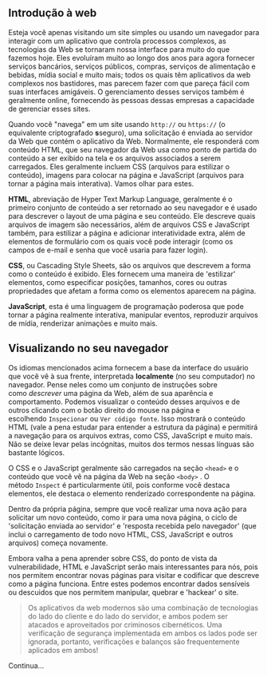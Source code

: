 ## **Introdução à web**

Esteja você apenas visitando um site simples ou usando um navegador para interagir com um aplicativo que controla processos complexos, as tecnologias da Web se tornaram nossa interface para muito do que fazemos hoje. Eles evoluíram muito ao longo dos anos para agora fornecer serviços bancários, serviços públicos, compras, serviços de alimentação e bebidas, mídia social e muito mais; todos os quais têm aplicativos da web complexos nos bastidores, mas parecem fazer com que pareça fácil com suas interfaces amigáveis. O gerenciamento desses serviços também é geralmente online, fornecendo às pessoas dessas empresas a capacidade de gerenciar esses sites.

Quando você "navega" em um site usando `http://` ou `https://` (o equivalente criptografado **s**seguro), uma solicitação é enviada ao servidor da Web que contém o aplicativo da Web. Normalmente, ele responderá com conteúdo HTML, que seu navegador da Web usa como ponto de partida do conteúdo a ser exibido na tela e os arquivos associados a serem carregados. Eles geralmente incluem CSS (arquivos para estilizar o conteúdo), imagens para colocar na página e JavaScript (arquivos para tornar a página mais interativa). Vamos olhar para estes.

**HTML**, abreviação de Hyper Text Markup Language, geralmente é o primeiro conjunto de conteúdo a ser retornado ao seu navegador e é usado para descrever o layout de uma página e seu conteúdo. Ele descreve quais arquivos de imagem são necessários, além de arquivos CSS e JavaScript também, para estilizar a página e adicionar interatividade extra, além de elementos de formulário com os quais você pode interagir (como os campos de e-mail e senha que você usaria para fazer login).

**CSS**, ou Cascading Style Sheets, são os arquivos que descrevem a forma como o conteúdo é exibido. Eles fornecem uma maneira de 'estilizar' elementos, como especificar posições, tamanhos, cores ou outras propriedades que afetam a forma como os elementos aparecem na página.

**JavaScript**, esta é uma linguagem de programação poderosa que pode tornar a página realmente interativa, manipular eventos, reproduzir arquivos de mídia, renderizar animações e muito mais.

## **Visualizando no seu navegador**

Os idiomas mencionados acima fornecem a base da interface do usuário que você vê à sua frente, interpretada **localmente** (no seu computador) no navegador. Pense neles como um conjunto de instruções sobre como *descrever* uma página da Web, além de sua aparência e comportamento. Podemos visualizar o conteúdo desses arquivos e de outros clicando com o botão direito do mouse na página e escolhendo `Inspecionar` ou `Ver código fonte`. Isso mostrará o conteúdo HTML (vale a pena estudar para entender a estrutura da página) e permitirá a navegação para os arquivos extras, como CSS, JavaScript e muito mais. Não se deixe levar pelas incógnitas, muitos dos termos nessas línguas são bastante lógicos.

O CSS e o JavaScript geralmente são carregados na seção `<head>` e o conteúdo que você vê na página da Web na seção `<body>` . O método `Inspect` é particularmente útil, pois conforme você destaca elementos, ele destaca o elemento renderizado correspondente na página.

Dentro da própria página, sempre que você realizar uma nova ação para solicitar um novo conteúdo, como ir para uma nova página, o ciclo de 'solicitação enviada ao servidor' e 'resposta recebida pelo navegador' (que inclui o carregamento de todo novo HTML, CSS, JavaScript e outros arquivos) começa novamente.

Embora valha a pena aprender sobre CSS, do ponto de vista da vulnerabilidade, HTML e JavaScript serão mais interessantes para nós, pois nos permitem encontrar novas páginas para visitar e codificar que descreve como a página funciona. Entre estes podemos encontrar dados sensíveis ou descuidos que nos permitem manipular, quebrar e 'hackear' o site.

> Os aplicativos da web modernos são uma combinação de tecnologias do lado do cliente e do lado do servidor, e ambos podem ser atacados e aproveitados por criminosos cibernéticos. Uma verificação de segurança implementada em ambos os lados pode ser ignorada, portanto, verificações e balanços são frequentemente aplicados em ambos!


Continua...
